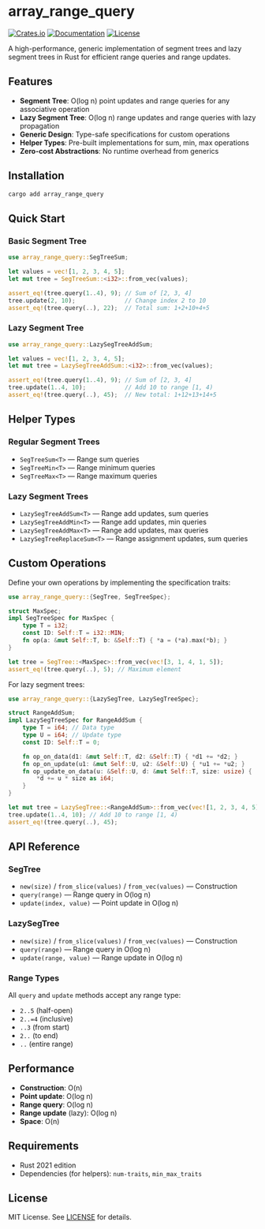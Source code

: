 # array_range_query

[![Crates.io](https://img.shields.io/crates/v/array_range_query.svg)](https://crates.io/crates/array_range_query)
[![Documentation](https://docs.rs/array_range_query/badge.svg)](https://docs.rs/array_range_query)
[![License](https://img.shields.io/badge/license-MIT-blue.svg)](#license)

A high-performance, generic implementation of segment trees and lazy segment trees in Rust for efficient range queries and range updates.

## Features

- **Segment Tree**: O(log n) point updates and range queries for any associative operation
- **Lazy Segment Tree**: O(log n) range updates and range queries with lazy propagation
- **Generic Design**: Type-safe specifications for custom operations
- **Helper Types**: Pre-built implementations for sum, min, max operations
- **Zero-cost Abstractions**: No runtime overhead from generics

## Installation

```bash
cargo add array_range_query
```

## Quick Start

### Basic Segment Tree

```rust
use array_range_query::SegTreeSum;

let values = vec![1, 2, 3, 4, 5];
let mut tree = SegTreeSum::<i32>::from_vec(values);

assert_eq!(tree.query(1..4), 9); // Sum of [2, 3, 4]
tree.update(2, 10);              // Change index 2 to 10
assert_eq!(tree.query(..), 22);  // Total sum: 1+2+10+4+5
```

### Lazy Segment Tree

```rust
use array_range_query::LazySegTreeAddSum;

let values = vec![1, 2, 3, 4, 5];
let mut tree = LazySegTreeAddSum::<i32>::from_vec(values);

assert_eq!(tree.query(1..4), 9); // Sum of [2, 3, 4]
tree.update(1..4, 10);           // Add 10 to range [1, 4)
assert_eq!(tree.query(..), 45);  // New total: 1+12+13+14+5
```

## Helper Types

### Regular Segment Trees
- `SegTreeSum<T>` — Range sum queries
- `SegTreeMin<T>` — Range minimum queries
- `SegTreeMax<T>` — Range maximum queries

### Lazy Segment Trees
- `LazySegTreeAddSum<T>` — Range add updates, sum queries
- `LazySegTreeAddMin<T>` — Range add updates, min queries
- `LazySegTreeAddMax<T>` — Range add updates, max queries
- `LazySegTreeReplaceSum<T>` — Range assignment updates, sum queries

## Custom Operations

Define your own operations by implementing the specification traits:

```rust
use array_range_query::{SegTree, SegTreeSpec};

struct MaxSpec;
impl SegTreeSpec for MaxSpec {
    type T = i32;
    const ID: Self::T = i32::MIN;
    fn op(a: &mut Self::T, b: &Self::T) { *a = (*a).max(*b); }
}

let tree = SegTree::<MaxSpec>::from_vec(vec![3, 1, 4, 1, 5]);
assert_eq!(tree.query(..), 5); // Maximum element
```

For lazy segment trees:

```rust
use array_range_query::{LazySegTree, LazySegTreeSpec};

struct RangeAddSum;
impl LazySegTreeSpec for RangeAddSum {
    type T = i64; // Data type
    type U = i64; // Update type
    const ID: Self::T = 0;

    fn op_on_data(d1: &mut Self::T, d2: &Self::T) { *d1 += *d2; }
    fn op_on_update(u1: &mut Self::U, u2: &Self::U) { *u1 += *u2; }
    fn op_update_on_data(u: &Self::U, d: &mut Self::T, size: usize) {
        *d += u * size as i64;
    }
}

let mut tree = LazySegTree::<RangeAddSum>::from_vec(vec![1, 2, 3, 4, 5]);
tree.update(1..4, 10); // Add 10 to range [1, 4)
assert_eq!(tree.query(..), 45);
```

## API Reference

### SegTree
- `new(size)` / `from_slice(values)` / `from_vec(values)` — Construction
- `query(range)` — Range query in O(log n)
- `update(index, value)` — Point update in O(log n)

### LazySegTree
- `new(size)` / `from_slice(values)` / `from_vec(values)` — Construction
- `query(range)` — Range query in O(log n)
- `update(range, value)` — Range update in O(log n)

### Range Types
All `query` and `update` methods accept any range type:
- `2..5` (half-open)
- `2..=4` (inclusive)
- `..3` (from start)
- `2..` (to end)
- `..` (entire range)

## Performance

- **Construction**: O(n)
- **Point update**: O(log n)
- **Range query**: O(log n)
- **Range update** (lazy): O(log n)
- **Space**: O(n)

## Requirements

- Rust 2021 edition
- Dependencies (for helpers): `num-traits`, `min_max_traits`

## License

MIT License. See [LICENSE](https://github.com/Sumanth-NR/array_range_query/blob/main/LICENSE) for details.
